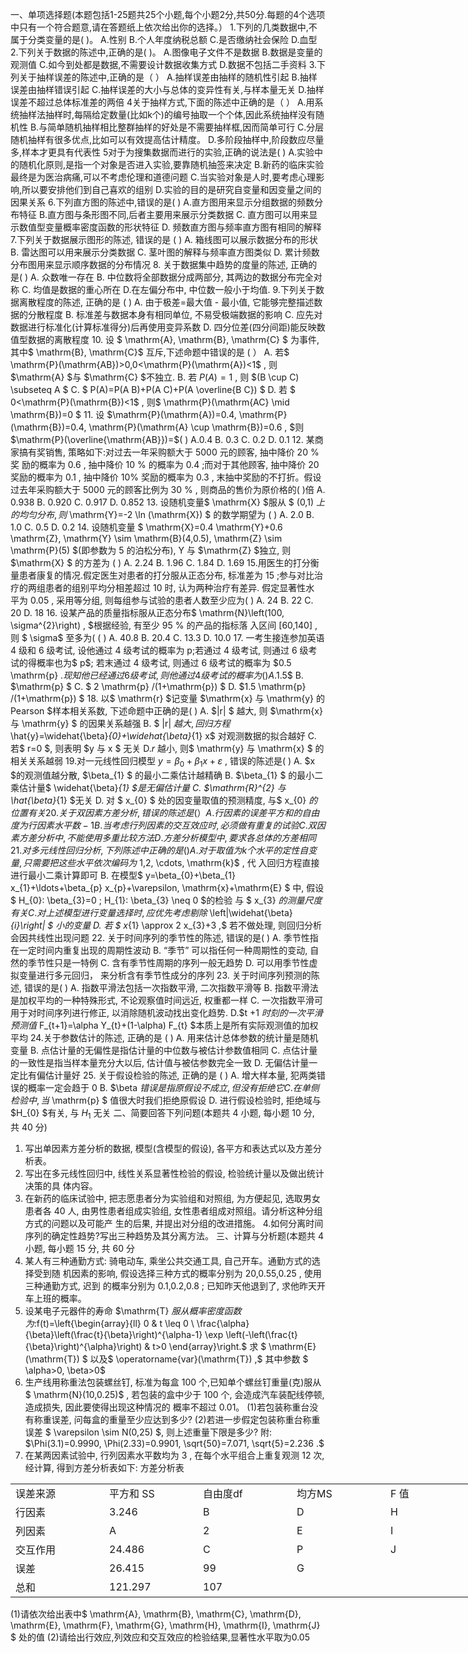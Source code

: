 一、单项选择题(本题包括1-25题共25个小题,每个小题2分,共50分.每题的4个选项中只有一个符合题意,请在答题纸上依次给出你的选择。）
 1.下列的几类数据中,不属于分类变量的是(      )。
 A.性别
 B.个人年度纳税总额
 C.是否缴纳社会保险
 D.血型
 2.下列关于数据的陈述中,正确的是(     )。
 A.图像电子文件不是数据
 B.数据是变量的观测值
 C.如今到处都是数据,不需要设计数据收集方式
 D.数据不包括二手资料
 3.下列关于抽样误差的陈述中,正确的是（    ）
 A.抽样误差由抽样的随机性引起
 B.抽样误差由抽样错误引起
 C.抽样误差的大小与总体的变异性有关,与样本量无关
 D.抽样误差不超过总体标准差的两倍
 4关于抽样方式,下面的陈述中正确的是（     ）
 A.用系统抽样法抽样时,每隔给定数量(比如k个)的编号抽取一个个体,因此系统抽样没有随机性
 B.与简单随机抽样相比整群抽样的好处是不需要抽样框,因而简单可行
 C.分层随机抽样有很多优点,比如可以有效提高估计精度。
 D.多阶段抽样中,阶段数应尽量多,样本才更具有代表性
 5对于为搜集数据而进行的实验,正确的说法是(     )
 A.实验中的随机化原则,是指一个对象是否进入实验,要靠随机抽签来决定
 B.新药的临床实验最终是为医治病痛,可以不考虑伦理和道德问题
 C.当实验对象是人时,要考虑心理影响,所以要安排他们到自己喜欢的组别
 D.实验的目的是研究自变量和因变量之间的因果关系
 6.下列直方图的陈述中,错误的是(      )
 A.直方图用来显示分组数据的频数分布特征
 B.直方图与条形图不同,后者主要用来展示分类数据
 C. 直方图可以用来显示数值型变量概率密度函数的形状特征
 D. 频数直方图与频率直方图有相同的解释
 7.下列关于数据展示图形的陈述, 错误的是  (      ) 
 A. 箱线图可以展示数据分布的形状
 B. 雷达图可以用来展示分类数据
 C. 茎叶图的解释与频率直方图类似
 D. 累计频数分布图用来显示顺序数据的分布情况
 8. 关于数据集中趋势的度量的陈述, 正确的是(     )
 A. 众数唯一存在
 B. 中位数将全部数据分成两部分, 其两边的数据分布完全对称
 C. 均值是数据的重心所在
 D.在左偏分布中, 中位数一般小于均值.
 9.下列关于数据离散程度的陈述, 正确的是  (     ) 
 A. 由于极差=最大值  -  最小值, 它能够完整描述数据的分散程度
 B. 标准差与数据本身有相同单位, 不易受极端数据的影响
 C. 应先对数据进行标准化(计算标准得分)后再使用变异系数
 D. 四分位差(四分间距)能反映数值型数据的离散程度
 10. 设 $ \mathrm{A}, \mathrm{B}, \mathrm{C} $ 为事件, 其中$  \mathrm{B}, \mathrm{C}$  互斥,下述命题中错误的是 (     ）
 A. 若$  \mathrm{P}(\mathrm{AB})>0,0<\mathrm{P}(\mathrm{A})<1$ , 则  $\mathrm{A}  $与  $\mathrm{C}  $不独立.
 B. 若  $P(A)=1$ , 则  $(B \cup C) \subseteq A $
 C. $ P(A)=P(A B)+P(A C)+P(A \overline{B C}) $
 D. 若 $ 0<\mathrm{P}(\mathrm{B})<1$ , 则$  \mathrm{P}(\mathrm{AC} \mid \mathrm{B})=0 $
 11. 设  $\mathrm{P}(\mathrm{A})=0.4, \mathrm{P}(\mathrm{B})=0.4, \mathrm{P}(\mathrm{A} \cup \mathrm{B})=0.6 , $则  $\mathrm{P}(\overline{\mathrm{AB}})=$(       ) 
 A.0.4
 B.  0.3 
 C.  0.2 
 D.  0.1 
 12. 某商家搞有奖销售, 策略如下:对过去一年采购额大于 5000 元的顾客, 抽中降价  20 %  奖 励的概率为  0.6 , 抽中降价  10 %  的概率为  0.4 ;而对于其他顾客, 抽中降价 20 奖励的概率为  0.1 , 抽中降价  10%  奖励的概率为  0.3 , 末抽中奖励的不打折。假设过去年采购额大于 5000 元的顾客比例为  30 % , 则商品的售价为原价格的(      )倍
 A.  0.938 
 B.  0.920 
 C.  0.917 
 D.  0.852 
 13. 设随机变量$  \mathrm{X}  $服从 $ (0,1)  $上的均匀分布, 则$  \mathrm{Y}=-2 \ln (\mathrm{X}) $ 的数学期望为  (       ) 
 A.  2.0 
 B.  1.0 
 C.  0.5 
 D.  0.2 
 14. 设随机变量 $ \mathrm{X}=0.4 \mathrm{Y}+0.6 \mathrm{Z}, \mathrm{Y} \sim \mathrm{B}(4,0.5), \mathrm{Z} \sim \mathrm{P}(5)  $(即参数为 5 的泊松分布),  $\mathrm{Y}$  与  $\mathrm{Z}  $独立, 则  $\mathrm{X} $ 的方差为 ( )
 A.  2.24 
 B.  1.96 
 C.  1.84 
 D.  1.69 
 15.用医生的打分衡量患者康复的情况.假定医生对患者的打分服从正态分布, 标准差为 15 ;参与对比治疗的两组患者的组别平均分相差超过 10 时, 认为两种治疗有差异. 假定显著性水 平为  0.05 , 采用等分组, 则每组参与试验的患者人数至少应为(      )
 A. 24
 B. 22
 C. 20
 D. 18
 16. 设某产品的质量指标服从正态分布$  \mathrm{N}\left(100, \sigma^{2}\right) , $根据经验, 有至少  95 %  的产品的指标落 入区间  [60,140] ,则 $ \sigma$  至多为( ( )
 A.  40.8 
 B.  20.4 
 C.  13.3 
 D.  10.0 
 17. 一考生接连参加英语 4 级和 6 级考试, 设他通过 4 级考试的概率为 p;若通过 4 级考试, 则通过 6 级考试的得概率也为$ p$; 若末通过 4 级考试, 则通过 6 级考试的概率为  $0.5 \mathrm{p} $. 现知他 已经通过 6 级考试, 则他通过 4 级考试的概率为 (  ) 
 A.$1.5$
 B.  $\mathrm{p} $
 C. $ 2 \mathrm{p} /(1+\mathrm{p}) $
 D.  $1.5 \mathrm{p} /(1+\mathrm{p}) $
 18. 以$  \mathrm{r}  $记变量  $\mathrm{x}  与  \mathrm{y}  的 Pearson $样本相关系数, 下述命题中正确的是( )
 A.  $|r| $ 越大, 则  $\mathrm{x}  与  \mathrm{y} $ 的因果关系越强
 B. $ |r|  $越大, 回归方程$  \hat{y}=\widehat{\beta}_{0}+\widehat{\beta}_{1} x$  对观测数据的拟合越好
 C. 若$  r=0 $, 则表明  $y  与  x $ 无关
 D.$r$ 越小, 则$  \mathrm{y}  与  \mathrm{x} $ 的相关关系越弱
 19.对一元线性回归模型  $y=\beta_{0}+\beta_{1} x+\varepsilon$ , 错误的陈述是( )
 A.  $x  $的观测值越分散,  $\beta_{1} $ 的最小二乘估计越精确
 B.  $\beta_{1} $ 的最小二乘估计量$  \widehat{\beta}_{1}  $是无偏估计量
 C.  $\mathrm{R}^{2} 与 \hat{\beta}_{1}  $无关
 D. 对 $ x_{0} $ 处的因变量取值的预测精度, 与$  x_{0}  $的位置有关
 20.关于双因素方差分析, 错误的陈述是(     ）
 A.行因素的误差平方和的自由度为行因素水平数  -1 
 B. 当考虑行列因素的交互效应时, 必须做有重复的试验
 C.双因素方差分析中, 不能使用多重比较方法
 D.方差分析模型中, 要求各总体的方差相同
 21.对多元线性回归分析, 下列陈述中正确的是(     )
 A.对于取值为  k   个水平的定性自变量, 只需要把这些水平依次编码为$  1,2, \cdots, \mathrm{k}$ , 代 入回归方程直接进行最小二乘计算即可
 B. 在模型$  y=\beta_{0}+\beta_{1} x_{1}+\ldots+\beta_{p} x_{p}+\varepsilon, \mathrm{x}+\mathrm{E} $ 中, 假设 $ H_{0}: \beta_{3}=0 ; H_{1}: \beta_{3} \neq 0  $的检验 与 $ x_{3}  $的测量尺度有关
 C. 对上述模型进行变量选择时, 应优先考虑剔除$  \left|\widehat{\beta}_{i}\right| $ 小的变量
 D. 若 $ x_{1} \approx 2 x_{3}+3 ,$ 若不做处理, 则回归分析会因共线性出现问题
 22. 关于时间序列的季节性的陈述, 错误的是(      ) 
 A. 季节性指在一定时间内重复出现的周期性波动
 B. “季节” 可以指任何一种周期性的变动, 自然的季节性只是一特例
 C. 含有季节性周期的序列一般无趋势
 D. 可以用季节性虚拟变量进行多元回归， 来分析含有季节性成分的序列
 23. 关于时间序列预测的陈述, 错误的是( )
 A. 指数平滑法包括一次指数平滑, 二次指数平滑等
 B. 指数平滑法是加权平均的一种特殊形式, 不论观察值时间远近, 权重都一样
 C. 一次指数平滑可用于对时间序列进行修正, 以消除随机波动找出变化趋势.
 D.$t +1 $时刻的一次平滑预测值$  F_{t+1}=\alpha Y_{t}+(1-\alpha) F_{t}  $本质上是所有实际观测值的加权平均
 24.关于参数估计的陈述, 正确的是 ( )
 A. 用来估计总体参数的统计量是随机变量
 B. 点估计量的无偏性是指估计量的中位数与被估计参数值相同
 C. 点估计量的一致性是指当样本量充分大以后, 估计值与被估参数完全一致
 D. 无偏估计量一定比有偏估计量好
 25. 关于假设检验的陈述, 正确的是 ( )
 A. 增大样本量, 犯两类错误的概率一定会趋于 0
 B.  $\beta  $错误是指原假设不成立, 但没有拒绝它
 C. 在单侧检验中, 当$  \mathrm{p} $ 值很大时我们拒绝原假设
 D. 进行假设检验时, 拒绝域与  $H_{0}  $有关, 与  $H_{1}$  无关
 二、简要回答下列问题(本题共 4 小题, 每小题 10 分, 共 40 分)
 1. 写出单因素方差分析的数据, 模型(含模型的假设), 各平方和表达式以及方差分析表。
 2. 写出在多元线性回归中, 线性关系显著性检验的假设, 检验统计量以及做出统计决策的具 体内容。
 3. 在新药的临床试验中, 把志愿患者分为实验组和对照组, 为方便起见, 选取男女患者各 40 人, 由男性患者组成实验组, 女性患者组成对照组。请分析这种分组方式的问题以及可能产 生的后果, 并提出对分组的改进措施。
 4.如何分离时间序列的确定性趋势?写出三种趋势及其分离方法。
 三、计算与分析题(本题共 4 小题, 每小题 15 分, 共 60 分
 1. 某人有三种通勤方式: 骑电动车, 乘坐公共交通工具, 自己开车。通勤方式的选择受到随 机因素的影响, 假设选择三种方式的概率分别为  20,0.55,0.25 , 使用三种通勤方式, 迟到 的概率分别为  0.1,0.2,0.8 ; 已知昨天他退到了, 求他昨天开车上班的概率。
 2. 设某电子元器件的寿命  $\mathrm{T}  $服从概率密度函数为:$f(t)=\left\{\begin{array}{ll}
0 & t \leq 0 \\
\frac{\alpha}{\beta}\left(\frac{t}{\beta}\right)^{\alpha-1} \exp \left(-\left(\frac{t}{\beta}\right)^{\alpha}\right) & t>0
\end{array}\right.$
 求 $ \mathrm{E}(\mathrm{T}) $ 以及$  \operatorname{var}(\mathrm{T}) ,$ 其中参数 $ \alpha>0, \beta>0$ 
 3. 生产线用称重法包装螺丝钉, 标准为每盒 100 个,已知单个螺丝钉重量(克)服从$  \mathrm{N}(10,0.25)$ , 若包装的盒中少于 100 个, 会造成汽车装配线停顿, 造成损失, 因此要使得出现这种情况的 概率不超过 0.01。
 (1)若包装称重台没有称重误差, 问每盒的重量至少应达到多少?
 (2)若进一步假定包装称重台称重误差 $ \varepsilon \sim N(0,25) $, 则上述重量下限是多少?
 附:  $\Phi(3.1)=0.9990, \Phi(2.33)=0.9901, \sqrt{50}=7.071, \sqrt{5}=2.236 .$
 4. 在某两因素试验中, 行列因素水平数均为 3 , 在每个水平组合上重复观测 12 次, 经计算, 得到方差分析表如下:
 方差分析表
 <table data-lake-id="pGjsd" id="pGjsd" margin="true" width-mode="contain" class="lake-table" style="width: 750px"><colgroup><col width="150"><col width="150"><col width="150"><col width="150"><col width="150"></colgroup><tbody><tr data-lake-id="u27fa96e9" id="u27fa96e9"><td data-lake-id="u67c1fbef" id="u67c1fbef">误差来源
 </td><td data-lake-id="u18711eb3" id="u18711eb3">平方和 SS
 </td><td data-lake-id="u3226e431" id="u3226e431">自由度df
 </td><td data-lake-id="u8572cab3" id="u8572cab3"> 均方MS
 </td><td data-lake-id="u43c3313a" id="u43c3313a">F  值
 </td></tr><tr data-lake-id="uc3d4d123" id="uc3d4d123"><td data-lake-id="uceb24079" id="uceb24079">行因素
 </td><td data-lake-id="u232d5ecd" id="u232d5ecd">3.246  
 </td><td data-lake-id="ua22f859a" id="ua22f859a">B
 </td><td data-lake-id="u8844ddb7" id="u8844ddb7">D
 </td><td data-lake-id="u669f1313" id="u669f1313">H
 </td></tr><tr data-lake-id="u5ef165ca" id="u5ef165ca"><td data-lake-id="u020db93c" id="u020db93c">列因素
 </td><td data-lake-id="uee35717b" id="uee35717b">A
 </td><td data-lake-id="u9a689b56" id="u9a689b56">2
 </td><td data-lake-id="u581b6ac1" id="u581b6ac1">E
 </td><td data-lake-id="u5a9c96f5" id="u5a9c96f5">I
 </td></tr><tr data-lake-id="u354b39ee" id="u354b39ee"><td data-lake-id="u478e17e5" id="u478e17e5">交互作用 
 </td><td data-lake-id="ue04a8de8" id="ue04a8de8">24.486 
 </td><td data-lake-id="u2b23e632" id="u2b23e632">C
 </td><td data-lake-id="u3cf6afd7" id="u3cf6afd7">P
 </td><td data-lake-id="u3b76a94d" id="u3b76a94d">J
 </td></tr><tr data-lake-id="u6f6b118c" id="u6f6b118c"><td data-lake-id="u030785bd" id="u030785bd">误差 
 </td><td data-lake-id="u8f8a1c15" id="u8f8a1c15">26.415
 </td><td data-lake-id="u6ee8b736" id="u6ee8b736">99 
 </td><td data-lake-id="uc20cb1ec" id="uc20cb1ec">G
 </td><td data-lake-id="u03444e98" id="u03444e98">

 </td></tr><tr data-lake-id="u0f48cee6" id="u0f48cee6"><td data-lake-id="u4c939d83" id="u4c939d83">总和
 </td><td data-lake-id="u75c8361b" id="u75c8361b">121.297
 </td><td data-lake-id="u7e154508" id="u7e154508">107
 </td><td data-lake-id="ud82c8aa5" id="ud82c8aa5">

 </td><td data-lake-id="u6f4f9079" id="u6f4f9079">

 </td></tr></tbody></table>(1)请依次给出表中$  \mathrm{A}, \mathrm{B}, \mathrm{C}, \mathrm{D}, \mathrm{E}, \mathrm{F}, \mathrm{G}, \mathrm{H}, \mathrm{I}, \mathrm{J} 
$ 处的值
 (2)请给出行效应,列效应和交互效应的检验结果,显著性水平取为0.05
 ​

 